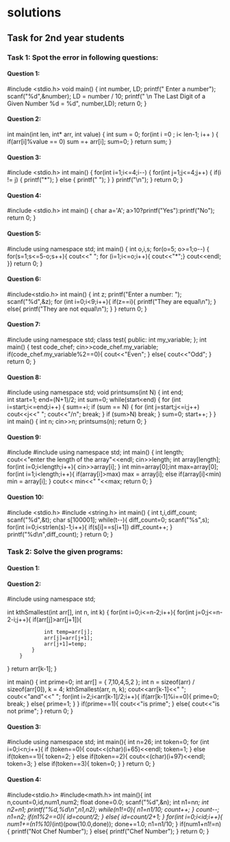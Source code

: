 # solutions
## Task for 2nd year students
### Task 1: Spot the error in following questions:

#### Question 1:

#include <stdio.h>
void main()
{
int number, LD;
printf(" Enter a number");
scanf("%d",&number);
LD = number / 10;
printf(" \n The Last Digit of a Given Number %d = %d", number,LD);
return 0;
}

#### Question 2:

int main(int len, int* arr, int value)
{
int sum = 0;
for(int i =0 ; i< len-1; i++ )
{
if(arr[i]%value == 0)
sum =+ arr[i];
sum=0;
}
return sum;
}

#### Question 3:

#include <stdio.h>
int main()
{
for(int i=1;i<=4;i--)
{
for(int j=1;j<=4;j++)
{
if(i != j)
{
printf("*");
}
else
{
printf(" ");
}
}
printf("\n");
}
return 0;
}

#### Question 4:

#include <stdio.h>
int main() {
char a='A';
a>10?printf("Yes"):printf("No");
return 0;
}

#### Question 5:

#include <iostream>
using namespace std;
int main() {
int o,i,s;
for(o=5; o>=1;o--)
{
for(s=1;s<=5-o;s++){
cout<<" ";
for (i=1;i<=o;i++){
cout<<"*";}
cout<<endl;
}}
return 0;
}

#### Question 6:
  
#include<stdio.h>
int main()
{
    int z;
    printf("Enter a number: ");
    scanf("%d",&z);
    for (int i=0;i<9;i++){
        if(z==i){
            printf("They are equal\n");
        }
        else{
            printf("They are not equal\n");
        }
    }
    return 0;
}
         
#### Question 7:
                           
#include <iostream>
using namespace std;
class test{
public:
int my_variable;
};
int main() {
test code_chef;
cin>>code_chef.my_variable;
if(code_chef.my_variable%2==0){
cout<<"Even";
}
else{
cout<<"Odd";
}
return 0;
}

#### Question 8:
 
#include<iostream>
using namespace std;
void printsums(int N)
{
int end;    
int start=1;
end=(N+1)/2; 
int sum=0;
    while(start<end)
    {
    for (int i=start;i<=end;i++)
        {
        sum=+i;
        if (sum == N)
            {
            for (int j=start;j<=i;j++)
            cout<<j<<" ";
            cout<<"/n";
            break;
            }
        if (sum>N)
        break;
        }
    sum=0;
    start++;
    }
}
int main()
{
int n;
cin>>n;
printsums(n);
return 0;
}
  
#### Question 9:
  
#include <iostream>
#include<climits>
using namespace std;
int main() {
int length;
cout<<"enter the length of the array"<<endl;
cin>>length;
int array[length];
for(int i=0;i<length;i++){
cin>>array[i];
}
int min=array[0];int max=array[0];
for(int i=1;i<length;i++){
if(array[i]>max)
max = array[i];
else if(array[i]<min)
min = array[i];
}
cout<< min<<" "<<max;
return 0;
}

#### Question 10:
                     
#include <stdio.h>
#include <string.h>
int main()
{
int t,i,diff_count;
scanf("%d",&t);
char s[100001];
while(t--){
diff_count=0;
scanf("%s",s);
for(int i=0;i<strlen(s)-1;i++){
if(s[i]==s[i+1])
diff_count++;
}
printf("%d\n",diff_count);
}
return 0;
}
                                
### Task 2: Solve the given programs:
      
#### Question 1:
                                
                                
#### Question 2:
                                
#include <iostream>
using namespace std;

int kthSmallest(int arr[], int n, int k)
{
for(int i=0;i<=n-2;i++){
		for(int j=0;j<=n-2-i;j++){
			if(arr[j]>arr[j+1]){

				int temp=arr[j];
				arr[j]=arr[j+1];
				arr[j+1]=temp;
			}
		}
}
return arr[k-1];
}

int main()
{
    int prime=0;
	int arr[] = { 7,10,4,5,2 };
	int n = sizeof(arr) / sizeof(arr[0]), k = 4;
    kthSmallest(arr, n, k);
    cout<<arr[k-1]<<" ";
    cout<<"and"<<" ";
    for(int i=2;i<arr[k-1]/2;i++){
        if(arr[k-1]%i==0){
            prime=0;
            break;
        }
        else{
            prime=1;
        }
    }
    if(prime==1){
        cout<<"is prime";
    }
    else{
        cout<<"is not prime";
    }
	return 0;
}
  
#### Question 3:

#include<iostream>
using namespace std;
int main(){
    int n=26;
    int token=0;
    for (int i=0;i<n;i++){
        if (token==0){
            cout<<(char)(i+65)<<endl;
            token=1;
        }
        else if(token==1){
            token=2;
        }
        else if(token==2){
            cout<<(char)(i+97)<<endl;
            token=3;
        }
        else if(token==3){
            token=0;
        }
    }
    return 0;
}

#### Question 4:
                              
#include<stdio.h>
#include<math.h>
int main(){
    int n,count=0,id,num1,num2;
    float done=0.0;
    scanf("%d",&n);
    int n1=n*n;
    int n2=n1;
    printf("%d,%d\n",n1,n2);
    while(n1!=0){
        n1=n1/10;
        count++;
    }
    count--;
    n1=n2;
    if(n1%2==0){
        id=count/2;
    }
    else{
        id=count/2+1;
    }
    for(int i=0;i<id;i++){
        num1+=(n1%10)*(int)(pow(10.0,done));
        done+=1.0;
        n1=n1/10;
    }
    if(num1+n1!=n){
        printf("Not Chef Number");
    }
    else{
        printf("Chef Number");
    }
return 0;
}
  

   



  
